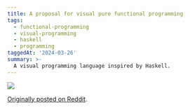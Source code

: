 ```yaml
---
title: A proposal for visual pure functional programming
tags:
  - functional-programming
  - visual-programming
  - haskell
  - programming
taggedAt: '2024-03-26'
summary: >-
  A visual programming language inspired by Haskell.
---
```



<p><img src="/assets/2012-02-27/visual-functional-programming.png"/></p>

[Originally posted on Reddit](https://www.reddit.com/r/haskell/comments/q7m8i/a_humble_suggestion_for_visual_pure_functional/).

